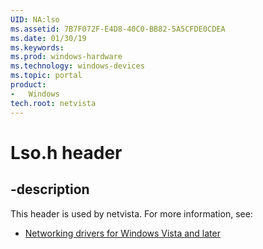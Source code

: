 ```yaml
---
UID: NA:lso
ms.assetid: 7B7F072F-E4D8-40C0-BB82-5A5CFDE0CDEA
ms.date: 01/30/19
ms.keywords: 
ms.prod: windows-hardware
ms.technology: windows-devices
ms.topic: portal
product:
-	Windows
tech.root: netvista
---
```


# Lso.h header


## -description


This header is used by netvista. For more information, see:

- [Networking drivers for Windows Vista and later](../_netvista/index.md)
